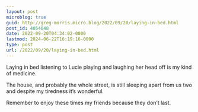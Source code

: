 ```yaml
---
layout: post
microblog: true
guid: http://greg-morris.micro.blog/2022/09/20/laying-in-bed.html
post_id: 4054648
date: 2022-09-20T04:34:02-0000
lastmod: 2024-06-22T16:19:16-0000
type: post
url: /2022/09/20/laying-in-bed.html
---
```

Laying in bed listening to Lucie playing and laughing her head off is my kind of medicine. 

The house, and probably the whole street, is still sleeping apart from us two and despite my tiredness it’s wonderful.

Remember to enjoy these times my friends because they don’t last.
